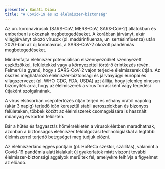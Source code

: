```yaml
---
presenter: Bánáti Diána
title: "A Covid-19 és az élelmiszer-biztonság"
---
```


Az un. koronavírusok (SARS-CoV, MERS-CoV, SARS-CoV-2) állatokban és emberben is okoznak megbetegedéseket. A korábban járványt, akár világjárványt okozó vírusok (pl. madárinfluenza, un. sertésinfluenza) után 2020-ban az új koronavírus, a SARS-CoV-2 okozott pandémiás megbetegedéseket.

Mindenfajta élelmiszer potenciálisan elszennyeződhet szennyezett eszközökkel, felületekkel vagy a környezettel történő érintkezés révén. Felmerül a gyanú, hogy a SARS-CoV-2 vajon terjed-e élelmiszerek útján. Az összes meghatározó élelmiszer-biztonsági és járványügyi európai és világszervezet (pl. WHO, CDC, FDA, USDA) azt állítja, hogy jelenleg nincsen bizonyíték arra, hogy az élelmiszerek a vírus forrásaként vagy terjedési útjaként szolgálnának.

A vírus elsősorban cseppfertőzés útján terjed és néhány órától napokig (akár 3 napig) terjedő időn keresztül stabil aeroszolokban és bizonyos felületeken, többek között az élelmiszerek csomagolására is használt műanyag és karton felületén.

Bár a hűtés és fagyasztás hőmérsékletén a vírusok életben maradhatnak, azonban a biztonságos élelmiszer feldolgozási technológiákkal a legtöbb élelmiszerrel terjedő betegséget meg tudjuk előzni.

Az élelmiszerlánc egyes pontjain (pl. HoReCa szektor, szállítás), valamint a Covid-19 pandémia alatt kialakult új gyakorlatok miatt viszont további élelmiszer-biztonsági aggályok merültek fel, amelyekre felhívja a figyelmet az előadó.
